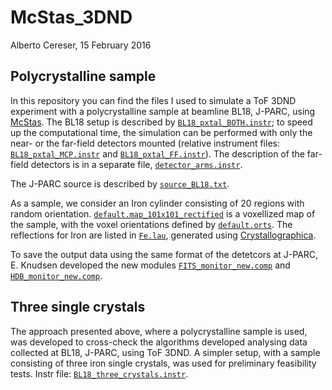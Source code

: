 # McStas_3DND

Alberto Cereser, 15 February 2016

## Polycrystalline sample

In this repository you can find the files I used to simulate a ToF 3DND experiment with a polycrystalline sample at beamline BL18, J-PARC, using [McStas](http://www.mcstas.org/). The BL18 setup is described by [`BL18_pxtal_BOTH.instr`](https://github.com/albusdemens/McStas_3DND/blob/master/BL18_pxtal_BOTH.instr); to speed up the computational time, the simulation can be performed with only the near- or the far-field detectors mounted (relative instrument files: [`BL18_pxtal_MCP.instr`](https://github.com/albusdemens/McStas_3DND/blob/master/BL18_pxtal_MCP.instr) and [`BL18_pxtal_FF.instr`](https://github.com/albusdemens/McStas_3DND/blob/master/BL18_pxtal_FF.instr)). The description of the far-field detectors is in a separate file, [`detector_arms.instr`](https://github.com/albusdemens/McStas_3DND/blob/master/detector_arms.instr).

The J-PARC source is described by [`source_BL18.txt`](https://github.com/albusdemens/McStas_3DND/blob/master/source_BL18.txt).

As a sample, we consider an Iron cylinder consisting of 20 regions with random orientation. [`default.map_101x101_rectified`](https://github.com/albusdemens/McStas_3DND/blob/master/default.map_101x101_rectified) is a voxellized map of the sample, with the voxel orientations defined by [`default.orts`](https://github.com/albusdemens/McStas_3DND/blob/master/default.orts). The reflections for Iron are listed in [`Fe.lau`](https://github.com/albusdemens/McStas_3DND/blob/master/Fe.lau), generated using [Crystallographica](http://www.oxcryo.com/cg/crystallographica/).

To save the output data using the same format of the detetcors at J-PARC, E. Knudsen developed the new modules [`FITS_monitor_new.comp`](https://github.com/albusdemens/McStas_3DND/blob/master/FITS_monitor_new.comp) and [`HDB_monitor_new.comp`](https://github.com/albusdemens/McStas_3DND/blob/master/HDB_monitor_new.comp). 

## Three single crystals

The approach presented above, where a polycrystalline sample is used, was developed to cross-check the algorithms developed analysing data collected at BL18, J-PARC, using ToF 3DND. A simpler setup, with a sample consisting of three iron single crystals, was used for preliminary feasibility tests. Instr file: [`BL18_three_crystals.instr`](McStas_3DND/BL18_three_crystals.instr).
